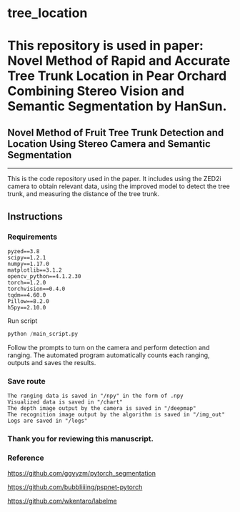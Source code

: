 # tree_location
This repository is used in paper: Novel Method of Rapid and Accurate Tree Trunk Location in Pear Orchard Combining Stereo Vision and Semantic Segmentation by HanSun.
=======
## Novel Method of Fruit Tree Trunk Detection and Location Using Stereo Camera and Semantic Segmentation
---
This is the code repository used in the paper. It includes using the ZED2i camera to obtain relevant data, using the improved model to detect the tree trunk, and measuring the distance of the tree trunk.

## Instructions

### Requirements
	pyzed==3.8
	scipy==1.2.1
	numpy==1.17.0
	matplotlib==3.1.2
	opencv_python==4.1.2.30
	torch==1.2.0
	torchvision==0.4.0
	tqdm==4.60.0
	Pillow==8.2.0
	h5py==2.10.0

Run script
```Python
python /main_script.py
```

Follow the prompts to turn on the camera and perform detection and ranging. The automated program automatically counts each ranging, outputs and saves the results.

### Save route
	The ranging data is saved in "/npy" in the form of .npy
	Visualized data is saved in "/chart"
	The depth image output by the camera is saved in "/deepmap"
	The recognition image output by the algorithm is saved in "/img_out"
	Logs are saved in "/logs"

### Thank you for reviewing this manuscript.

### Reference
https://github.com/ggyyzm/pytorch_segmentation

https://github.com/bubbliiiing/pspnet-pytorch

https://github.com/wkentaro/labelme

